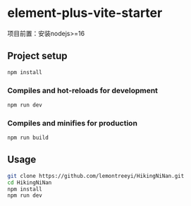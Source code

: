 # element-plus-vite-starter

项目前置：安装nodejs>=16

## Project setup

```bash
npm install
```

### Compiles and hot-reloads for development

```bash
npm run dev
```

### Compiles and minifies for production

```bash
npm run build
```

## Usage

```bash
git clone https://github.com/lemontreeyi/HikingNiNan.git
cd HikingNiNan
npm install
npm run dev
```

